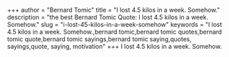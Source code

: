 +++
author = "Bernard Tomic"
title = "I lost 4.5 kilos in a week. Somehow."
description = "the best Bernard Tomic Quote: I lost 4.5 kilos in a week. Somehow."
slug = "i-lost-45-kilos-in-a-week-somehow"
keywords = "I lost 4.5 kilos in a week. Somehow.,bernard tomic,bernard tomic quotes,bernard tomic quote,bernard tomic sayings,bernard tomic saying,quotes, sayings,quote, saying, motivation"
+++
I lost 4.5 kilos in a week. Somehow.
